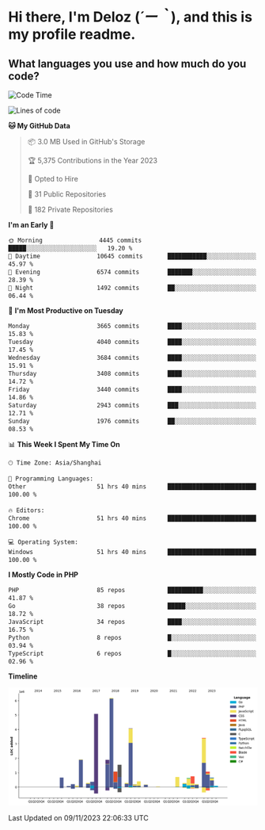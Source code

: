 # **Hi there, I'm Deloz (*´ー｀*), and this is my profile readme.**

## **What languages you use and how much do you code?**

<!--START_SECTION:waka-->
![Code Time](http://img.shields.io/badge/Code%20Time-2%2C755%20hrs%2018%20mins-blue)

![Lines of code](https://img.shields.io/badge/From%20Hello%20World%20I%27ve%20Written-32.2%20million%20lines%20of%20code-blue)

**🐱 My GitHub Data** 

> 📦 3.0 MB Used in GitHub's Storage 
 > 
> 🏆 5,375 Contributions in the Year 2023
 > 
> 💼 Opted to Hire
 > 
> 📜 31 Public Repositories 
 > 
> 🔑 182 Private Repositories 
 > 
**I'm an Early 🐤** 

```text
🌞 Morning                4445 commits        █████░░░░░░░░░░░░░░░░░░░░   19.20 % 
🌆 Daytime                10645 commits       ███████████░░░░░░░░░░░░░░   45.97 % 
🌃 Evening                6574 commits        ███████░░░░░░░░░░░░░░░░░░   28.39 % 
🌙 Night                  1492 commits        ██░░░░░░░░░░░░░░░░░░░░░░░   06.44 % 
```
📅 **I'm Most Productive on Tuesday** 

```text
Monday                   3665 commits        ████░░░░░░░░░░░░░░░░░░░░░   15.83 % 
Tuesday                  4040 commits        ████░░░░░░░░░░░░░░░░░░░░░   17.45 % 
Wednesday                3684 commits        ████░░░░░░░░░░░░░░░░░░░░░   15.91 % 
Thursday                 3408 commits        ████░░░░░░░░░░░░░░░░░░░░░   14.72 % 
Friday                   3440 commits        ████░░░░░░░░░░░░░░░░░░░░░   14.86 % 
Saturday                 2943 commits        ███░░░░░░░░░░░░░░░░░░░░░░   12.71 % 
Sunday                   1976 commits        ██░░░░░░░░░░░░░░░░░░░░░░░   08.53 % 
```


📊 **This Week I Spent My Time On** 

```text
🕑︎ Time Zone: Asia/Shanghai

💬 Programming Languages: 
Other                    51 hrs 40 mins      █████████████████████████   100.00 % 

🔥 Editors: 
Chrome                   51 hrs 40 mins      █████████████████████████   100.00 % 

💻 Operating System: 
Windows                  51 hrs 40 mins      █████████████████████████   100.00 % 
```

**I Mostly Code in PHP** 

```text
PHP                      85 repos            ██████████░░░░░░░░░░░░░░░   41.87 % 
Go                       38 repos            █████░░░░░░░░░░░░░░░░░░░░   18.72 % 
JavaScript               34 repos            ████░░░░░░░░░░░░░░░░░░░░░   16.75 % 
Python                   8 repos             █░░░░░░░░░░░░░░░░░░░░░░░░   03.94 % 
TypeScript               6 repos             █░░░░░░░░░░░░░░░░░░░░░░░░   02.96 % 
```



**Timeline**

![Lines of Code chart](https://raw.githubusercontent.com/deloz/deloz/main/assets/bar_graph.png)


 Last Updated on 09/11/2023 22:06:33 UTC
<!--END_SECTION:waka-->
